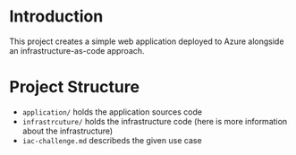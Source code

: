 # Introduction

This project creates a simple web application deployed to Azure alongside an infrastructure-as-code approach.

# Project Structure

- `application/` holds the application sources code
- `infrastrcuture/` holds the infrastructure code (here is more information about the infrastructure)
- `iac-challenge.md` describeds the given use case